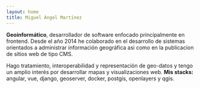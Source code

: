 ```yaml
---
layout: home
title: Miguel Ángel Martínez
---
```


**Geoinformático**, desarrollador de software enfocado principalmente en frontend. 
Desde el año 2014 he colaborado en el desarrollo de sistemas orientados a administrar información geográfica asi como en la publicacion de sitios web de tipo CMS.

Hago tratamiento, interoperabilidad y representación de geo-datos y tengo un amplio interés por desarrollar mapas y visualizaciones web. **Mis stacks:** angular, vue, django, geoserver, docker, postgis, openlayers y qgis. 

